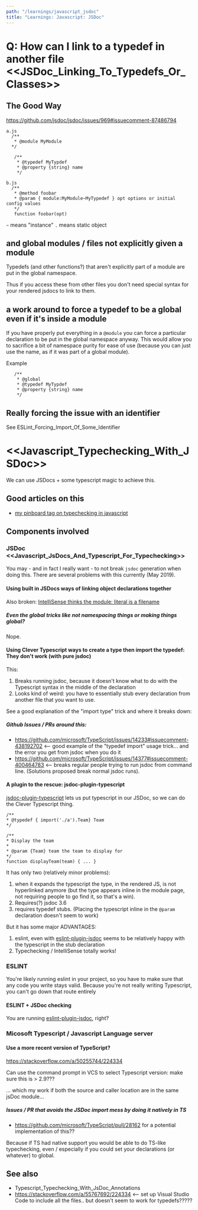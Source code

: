 ```yaml
---
path: "/learnings/javascript_jsdoc"
title: "Learnings: Javascript: JSDoc"
---
```


# Q: How can I link to a typedef in another file <<JSDoc_Linking_To_Typedefs_Or_Classes>>

## The Good Way

https://github.com/jsdoc/jsdoc/issues/969#issuecomment-87486794

    a.js
      /**
       * @module MyModule
      */

       /**
        * @typedef MyTypdef
        * @property {string} name
        */

    b.js
      /**
       * @method foobar
       * @param { module:MyModule~MyTypedef } opt options or initial config values
       */
       function foobar(opt)

`~` means "instance"  `.` means static object


## and global modules / files not explicitly given a module

Typedefs (and other functions?) that aren't explicitly part of a module are put in the global namespace.

Thus if you access these from other files you don't need special syntax for your rendered jsdocs to link to them.


## a work around to force a typedef to be a global even if it's inside a module

If you have properly put everything in a `@module` you can force a particular declaration to be put in the global namespace anyway. This would allow you to sacrifice a bit of namespace purity for ease of use (because you can just use the name, as if it was part of a global module).

Example

       /**
        * @global
        * @typedef MyTypdef
        * @property {string} name
        */

## Really forcing the issue with an identifier

See ESLint_Forcing_Import_Of_Some_Identifier


# <<Javascript_Typechecking_With_JSDoc>>

We can use JSDocs + some typescript magic to achieve this.

## Good articles on this

  * [my pinboard tag on typechecking in javascript](https://pinboard.in/u:rwilcox/t:javascript_typechecking/)

## Components involved

### JSDoc <<Javascript_JsDocs_And_Typescript_For_Typechecking>>

You may - and in fact I really want - to not break `jsdoc` generation when doing this. There are several problems with this currently (May 2019).

#### Using built in JSDocs ways of linking object declarations together

Also broken: [IntelliSense thinks the module: literal is a filename](https://github.com/microsoft/TypeScript/issues/30893)

##### Even the global tricks like not namespacing things or making things global?

Nope.

#### Using Clever Typescript ways to create a type then import the typedef: They don't work (with pure jsdoc)

This:

  1. Breaks running jsdoc, because it doesn't know what to do with the Typescript syntax in the middle of the declaration
  2. Looks kind of weird: you have to essentially stub every declaration from another file that you want to use.

See a good explanation of the "import type" trick and where it breaks down: 

##### Github Issues / PRs around this:

  * https://github.com/microsoft/TypeScript/issues/14233#issuecomment-438192702 <-- good example of the "typedef import" usage trick... and the error you get from jsdoc when you do it
  * https://github.com/microsoft/TypeScript/issues/14377#issuecomment-400464783 <-- breaks regular people trying to run jsdoc from command line. (Solutions proposed break normal jsdoc runs).

#### A plugin to the rescue: jsdoc-plugin-typescript

[jsdoc-plugin-typescript](https://www.npmjs.com/package/jsdoc-plugin-typescript) lets us put typescript in our JSDoc, so we can do the Clever Typescript thing.

    /**
    * @typedef { import('./a').Team} Team
    */

    /**
    * Display the team
    *
    * @param {Team} team the team to display for
    */
    function displayTeam(team) { ... }

It has only two (relatively minor problems):

  1. when it expands the typescript the type, in the rendered JS, is not hyperlinked anymore (but the type appears inline in the module page, not requiring people to go find it, so that's a win).
  2. Requires(?) jsdoc 3.6
  3. requires typedef stubs. (Placing the typescript inline in the `@param` declaration doesn't seem to work) 

But it has some major ADVANTAGES:

  1. eslint, even with [eslint-plugin-jsdoc](https://www.npmjs.com/package/eslint-plugin-jsdoc) seems to be relatively happy with the typescript in the stub declaration
  2. Typechecking / IntelliSense totally works!

### ESLINT

You're likely running eslint in your project, so you have to make sure that any code you write stays valid. Because you're not really writing Typescript, you can't go down that route entirely

#### ESLINT + JSDoc checking

You are running [eslint-plugin-jsdoc](https://www.npmjs.com/package/eslint-plugin-jsdoc), right?

### Micosoft Typescript / Javascript Language server

#### Use a more recent version of TypeScript?

https://stackoverflow.com/a/50255744/224334

Can use the command prompt in VCS to select Typescript version: make sure this is > 2.9???

... which my work if both the source and caller location are in the same jsDoc module...

##### Issues / PR that avoids the JSDoc import mess by doing it natively in TS

  * https://github.com/microsoft/TypeScript/pull/28162 for a potential implementation of this??

Because if TS had native support you would be able to do TS-like typechecking, even / especially if you could set your declarations (or whatever) to global.



## See also

  * Typescript_Typechecking_With_JsDoc_Annotations
  * https://stackoverflow.com/a/55767692/224334 <-- set up Visual Studio Code to include all the files.. but doesn't seem to work for typedefs?????
